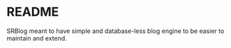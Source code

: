 # README

SRBlog meant to have simple and database-less blog engine to be easier to maintain and extend.



